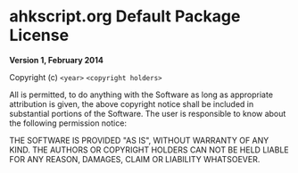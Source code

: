 ahkscript.org Default Package License
================================================
**Version 1, February 2014**

Copyright (c) `<year>` `<copyright holders>`

All is permitted, to do anything with the Software as long as appropriate attribution is given, the above copyright notice shall be included in substantial portions of the Software. The user is responsible to know about the following permission notice:

THE SOFTWARE IS PROVIDED "AS IS", WITHOUT WARRANTY OF ANY KIND. THE AUTHORS OR COPYRIGHT HOLDERS CAN NOT BE HELD LIABLE FOR ANY REASON, DAMAGES, CLAIM OR LIABILITY WHATSOEVER.